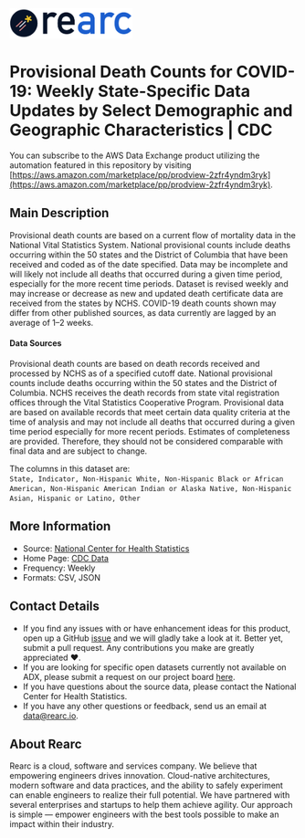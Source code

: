 <a href="https://www.rearc.io/data/">
    <img src="./rearc_logo_rgb.png" alt="Rearc Logo" title="Rearc Logo" height="52" />
</a>

# Provisional Death Counts for COVID-19: Weekly State-Specific Data Updates by Select Demographic and Geographic Characteristics | CDC

You can subscribe to the AWS Data Exchange product utilizing the automation featured in this repository by visiting [https://aws.amazon.com/marketplace/pp/prodview-2zfr4yndm3ryk](https://aws.amazon.com/marketplace/pp/prodview-2zfr4yndm3ryk). 

## Main Description
Provisional death counts are based on a current flow of mortality data in the National Vital Statistics System. National provisional counts include deaths occurring within the 50 states and the District of Columbia that have been received and coded as of the date specified. Data may be incomplete and will likely not include all deaths that occurred during a given time period, especially for the more recent time periods. Dataset is revised weekly and may increase or decrease as new and updated death certificate data are received from the states by NCHS. COVID-19 death counts shown may differ from other published sources, as data currently are lagged by an average of 1–2 weeks.

#### Data Sources  
Provisional death counts are based on death records received and processed by NCHS as of a specified cutoff date. National provisional counts include deaths occurring within the 50 states and the District of Columbia. NCHS receives the death records from state vital registration offices through the Vital Statistics Cooperative Program. Provisional data are based on available records that meet certain data quality criteria at the time of analysis and may not include all deaths that occurred during a given time period especially for more recent periods. Estimates of completeness are provided. Therefore, they should not be considered comparable with final data and are subject to change.

The columns in this dataset are:  
`State, Indicator, Non-Hispanic White, Non-Hispanic Black or African American, Non-Hispanic American Indian or Alaska Native, Non-Hispanic Asian, Hispanic or Latino, Other`

## More Information
- Source: [National Center for Health Statistics](https://data.cdc.gov/NCHS/Provisional-Death-Counts-for-Coronavirus-Disease-C/pj7m-y5uh)
- Home Page: [CDC Data](https://data.cdc.gov)
- Frequency: Weekly
- Formats: CSV, JSON

## Contact Details
- If you find any issues with or have enhancement ideas for this product, open up a GitHub [issue](https://github.com/rearc-data/provisional-death-counts-covid19-weekly-state-specific/issues) and we will gladly take a look at it. Better yet, submit a pull request. Any contributions you make are greatly appreciated :heart:.
- If you are looking for specific open datasets currently not available on ADX, please submit a request on our project board [here](https://github.com/rearc-data/covid-datasets-aws-data-exchange/projects/1).
- If you have questions about the source data, please contact the National Center for Health Statistics.
- If you have any other questions or feedback, send us an email at data@rearc.io.

## About Rearc
Rearc is a cloud, software and services company. We believe that empowering engineers drives innovation. Cloud-native architectures, modern software and data practices, and the ability to safely experiment can enable engineers to realize their full potential. We have partnered with several enterprises and startups to help them achieve agility. Our approach is simple — empower engineers with the best tools possible to make an impact within their industry.